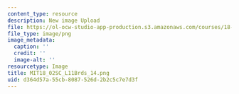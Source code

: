 ```yaml
---
content_type: resource
description: New image Upload
file: https://ol-ocw-studio-app-production.s3.amazonaws.com/courses/18-02sc-multivariable-calculus-fall-2010/d364d57a55cb8087526d2b2c5c7e7d3f_MIT18_02SC_L11Brds_14.png
file_type: image/png
image_metadata:
  caption: ''
  credit: ''
  image-alt: ''
resourcetype: Image
title: MIT18_02SC_L11Brds_14.png
uid: d364d57a-55cb-8087-526d-2b2c5c7e7d3f
---
```


